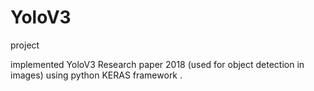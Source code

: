 # YoloV3
project

implemented YoloV3 Research paper 2018 (used for object detection in images) using python KERAS framework .
